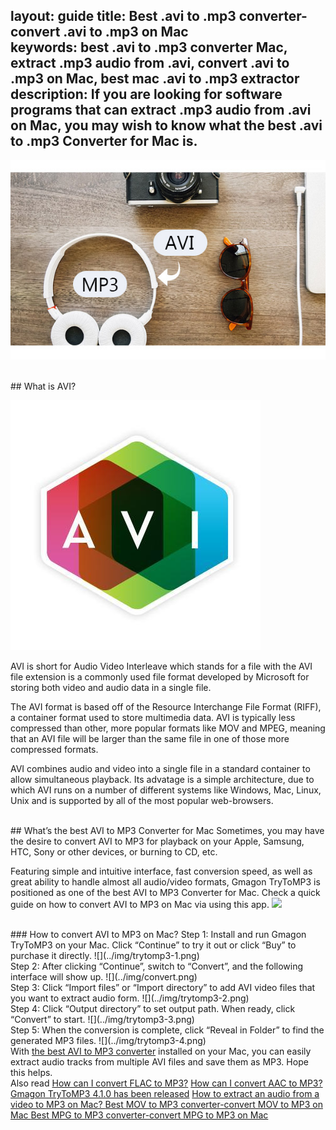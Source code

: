 layout: guide
title: Best .avi to .mp3 converter-convert .avi to .mp3 on Mac    
keywords: best .avi to .mp3 converter Mac, extract .mp3 audio from .avi, convert .avi to .mp3 on Mac, best mac .avi to .mp3 extractor 
description: If you are looking for software programs that can extract .mp3 audio from .avi on Mac, you may wish to know what the best .avi to .mp3 Converter for Mac is. 
---
![](../img/avi-to-mp3.jpg)


<br>
## What is AVI?

![](../img/avi.jpeg) 

AVI is short for Audio Video Interleave which stands for a file with  the AVI file extension is a commonly used file format developed by Microsoft for storing both video and audio data in a single file.

The AVI format is based off of the Resource Interchange File Format (RIFF), a container format used to store multimedia data. AVI is typically less compressed than other, more popular formats like MOV and MPEG, meaning that an AVI file will be larger than the same file in one of those more compressed formats.

AVI combines audio and video into a single file in a standard container to allow simultaneous playback. Its advatage is a simple architecture, due to which AVI runs on a number of different systems like Windows, Mac, Linux, Unix and is supported by all of the most popular web-browsers.

<br>
## What’s the best AVI to MP3 Converter for Mac
Sometimes, you may have the desire to convert AVI to MP3 for playback on your Apple, Samsung, HTC, Sony or other devices, or burning to CD, etc. 

Featuring simple and intuitive interface, fast conversion speed, as well as great ability to handle almost all audio/video formats, Gmagon TryToMP3 is positioned as one of the best AVI to MP3 Converter for Mac. Check a quick guide on how to convert AVI to MP3 on Mac via using this app. 
<a href="https://gmagon.com/products/store/trytomp3/" target="_blank"> <img src="https://gmagon.com/asset/images/free-download.png"/></a>

<br>
### How to convert AVI to MP3 on Mac?
Step 1: Install and run Gmagon TryToMP3 on your Mac. Click “Continue” to try it out or click “Buy” to purchase it directly.
![](../img/trytomp3-1.png)

<br>
Step 2: After clicking “Continue”, switch to “Convert”, and the following interface will show up. 
![](../img/convert.png)
<br>
Step 3: Click “Import files” or “Import directory” to add AVI video files that you want to extract audio form.  
![](../img/trytomp3-2.png)
<br>
Step 4: Click “Output directory” to set output path. When ready, click “Convert” to start.
![](../img/trytomp3-3.png)
<br>
Step 5: When the conversion is complete, click “Reveal in Folder” to find the generated MP3 files. 
![](../img/trytomp3-4.png)

<br>
With <a href="https://gmagon.com/products/store/trytomp3/" target="_blank"> the best AVI to MP3 converter</a> installed on your Mac, you can easily extract audio tracks from multiple AVI files and save them as MP3. Hope this helps.  

<br>
Also read 
<a href="https://gmagon.com/guide/trytomp3/how-can-i-convert-flac-to-mp3.html" target="_blank" >How can I convert FLAC to MP3?</a>
<a href="https://gmagon.com/guide/trytomp3/how-can-i-convert-aac-to-mp3.html " target="_blank" >How can I convert AAC to MP3?</a>
<a href="https://gmagon.com/guide/trytomp3/trytomp3ver4.1.0.html" target="_blank" >Gmagon TryToMP3 4.1.0 has been released</a>
<a href="https://gmagon.com/guide/trytomp3/extract-audio-to-mp3-mac.html" target="_blank" >How to extract an audio from a video to MP3 on Mac? </a>
<a href="https://gmagon.com/guide/trytomp3/best-mov-to-mp3-converter.html" target="_blank" >Best MOV to MP3 converter-convert MOV to MP3 on Mac </a>
<a href="https://gmagon.com/guide/trytomp3/best-tool-to-convert-mpg-to-mp3.html" target="_blank" >Best MPG to MP3 converter-convert MPG to MP3 on Mac </a>


